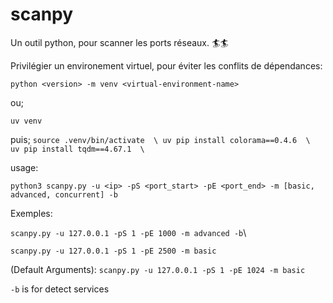 # scanpy  

 Un outil python, pour scanner les ports réseaux.  🏄🏄  

Privilégier un environement virtuel, pour éviter les conflits de dépendances:  
 
  ``python <version> -m venv <virtual-environment-name>`` 

ou;

  ``uv venv``

puis;
  ``
  source .venv/bin/activate  \
  uv pip install colorama==0.4.6  \ 
  uv pip install tqdm==4.67.1  \
   ``

  usage:    
  
  ``python3 scanpy.py -u <ip> -pS <port_start> -pE <port_end> -m [basic, advanced, concurrent] -b
  ``

  Exemples:  
            
  ``scanpy.py -u 127.0.0.1 -pS 1 -pE 1000 -m advanced -b``\
  
  ``scanpy.py -u 127.0.0.1 -pS 1 -pE 2500 -m basic``


  (Default Arguments):  ``scanpy.py -u 127.0.0.1 -pS 1 -pE 1024 -m basic ``
 
  ``-b`` is for detect services
